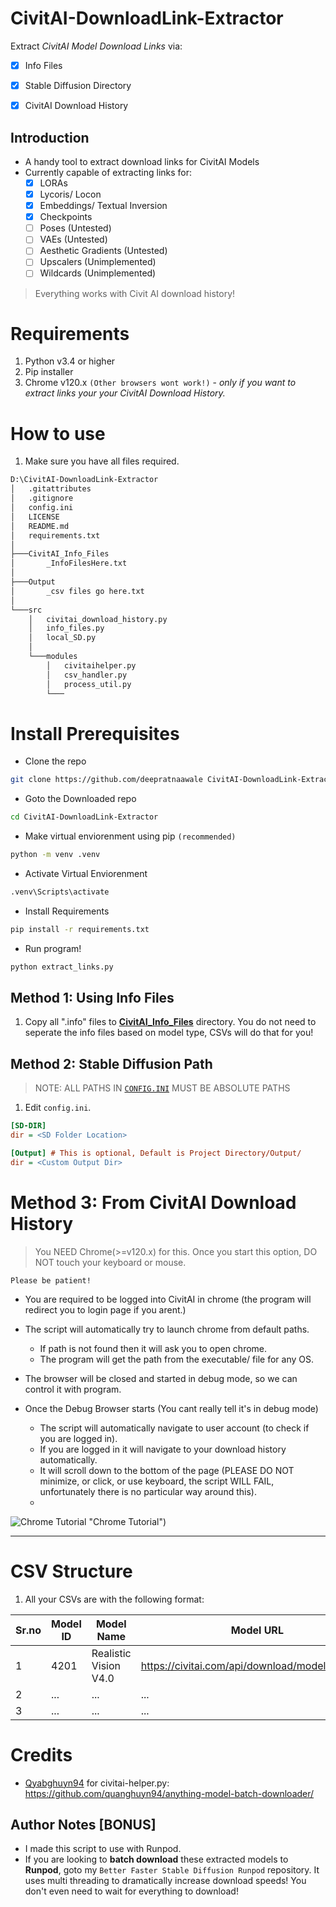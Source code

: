 # CivitAI-DownloadLink-Extractor
 Extract _CivitAI Model Download Links_ via:
 - [x] Info Files
 - [x] Stable Diffusion Directory
 - [x] CivitAI Download History 


## Introduction
 - A handy tool to extract download links for CivitAI Models
 - Currently capable of extracting links for:
   - [x] LORAs
   - [x] Lycoris/ Locon
   - [x] Embeddings/ Textual Inversion
   - [x] Checkpoints
   - [ ] Poses (Untested)
   - [ ] VAEs (Untested)
   - [ ] Aesthetic Gradients (Untested)
   - [ ] Upscalers (Unimplemented)
   - [ ] Wildcards (Unimplemented)
  
  > Everything works with Civit AI download history!


# Requirements
1. Python v3.4 or higher
2. Pip installer
3. Chrome v120.x `(Other browsers wont work!)` - _only if you want to extract links your your CivitAI Download History._


# How to use
1. Make sure you have all files required.

```bash
D:\CivitAI-DownloadLink-Extractor
│   .gitattributes
│   .gitignore
│   config.ini
│   LICENSE
│   README.md
│   requirements.txt
│
├───CivitAI_Info_Files
│       _InfoFilesHere.txt
│
├───Output
│       _csv files go here.txt
│
└───src
    │   civitai_download_history.py
    │   info_files.py
    │   local_SD.py
    │
    └───modules
        │   civitaihelper.py
        │   csv_handler.py
        │   process_util.py
        └───
```

# Install Prerequisites

- Clone the repo
```bash
git clone https://github.com/deepratnaawale CivitAI-DownloadLink-Extractor.git
```

- Goto the Downloaded repo
  
```bash
cd CivitAI-DownloadLink-Extractor
```

- Make virtual enviorenment using pip `(recommended)`
```bash
python -m venv .venv
```

- Activate Virtual Enviorenment
```bash
.venv\Scripts\activate
```


- Install Requirements
```bash
pip install -r requirements.txt
```

- Run program!
```bash
python extract_links.py
```

## Method 1: Using Info Files
1. Copy all ".info" files to [**CivitAI_Info_Files**](./CivitAI_Info_Files) directory. You do not need to seperate the info files based on model type, CSVs will do that for you!


## Method 2: Stable Diffusion Path
> NOTE: ALL PATHS IN [`CONFIG.INI`](./config.ini) MUST BE ABSOLUTE PATHS

1. Edit `config.ini`.

```ini
[SD-DIR]
dir = <SD Folder Location>

[Output] # This is optional, Default is Project Directory/Output/
dir = <Custom Output Dir>
```

# Method 3: From CivitAI Download History
> You NEED Chrome(>=v120.x) for this. Once you start this option, DO NOT touch your keyboard or mouse.

`Please be patient!`

- You are required to be logged into CivitAI in chrome (the program will redirect you to login page if you arent.)

- The script will automatically try to launch chrome from default paths.
  - If path is not found then it will ask you to open chrome.
  - The program will get the path from the executable/ file for any OS.
- The browser will be closed and started in debug mode, so we can control it with program.
- Once the Debug Browser starts (You cant really tell it's in debug mode)
  - The script will automatically navigate to user account (to check if you are logged in).
  - If you are logged in it will navigate to your download history automatically.
  - It will scroll down to the bottom of the page (PLEASE DO NOT minimize, or click, or use keyboard, the script WILL FAIL, unfortunately there is no particular way around this).
  - 

![Chrome Tutorial](https://github.com/deepratnaawale/CivitAI-DownloadLink-Extractor/blob/main/tutorial_gif.gif) "Chrome Tutorial")

---
# CSV Structure
1. All your CSVs are with the following format:

Sr.no | Model ID| Model Name | Model URL
--- | --- | --- | ---
1 | 4201 | Realistic Vision V4.0 | https://civitai.com/api/download/models/114367
2 | ... | ... | ... 
3 | ... | ... | ... 

# Credits
* [Qyabghuyn94](https://github.com/quanghuyn94/) for civitai-helper.py: https://github.com/quanghuyn94/anything-model-batch-downloader/

## Author Notes [BONUS]
- I made this script to use with Runpod.
- If you are looking to **batch download** these extracted models to **Runpod**, goto my `Better Faster Stable Diffusion Runpod` repository. It uses multi threading to dramatically increase download speeds! You don't even need to wait for everything to download!